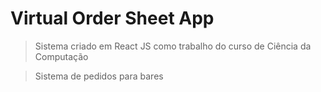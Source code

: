 # Virtual Order Sheet App

> Sistema criado em React JS como trabalho do curso de Ciência da Computação

> Sistema de pedidos para bares
